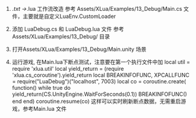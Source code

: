1. *.txt ->*.lua 工作流改造
	参考 Assets/XLua/Examples/13_Debug/Main.cs 文件，主要就是自定义LuaEnv.CustomLoader
	
2. 添加 LuaDebug.cs 和 LuaDebug.lua 文件
	参考 Assets/XLua/Examples/13_Debug/ 目录

3. 打开Assets/XLua/Examples/13_Debug/Main.unity 场景

4. 运行游戏, 在Main.lua下断点测试，注意要在第一个执行文件中加
	local util = require 'xlua.util'
	local yield_return = (require 'xlua.cs_coroutine').yield_return
	local BREAKINFOFUNC, XPCALLFUNC = require("LuaDebug")("localhost", 7003)
	local co = coroutine.create(
		function()
			while true do
			yield_return(CS.UnityEngine.WaitForSeconds(0.1))
			BREAKINFOFUNC()
		end
	end)
	coroutine.resume(co)
	这样可以实时刷新断点数据，无需重启游戏，参考Main.lua 文件